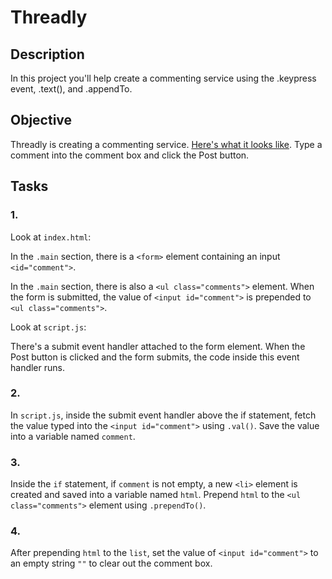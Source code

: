 # Threadly
## Description
In this project you'll help create a commenting service using the .keypress event, .text(), and .appendTo.

## Objective
Threadly is creating a commenting service. [Here's what it looks like]("https://s3.amazonaws.com/codecademy-content/projects/2/threadly/index.html"). Type a comment into the comment box and click the Post button.

## Tasks
### 1.
Look at `index.html`:

In the `.main` section, there is a `<form>` element containing an input `<id="comment">`.

In the `.main` section, there is also a `<ul class="comments">` element. When the form is submitted, the value of `<input id="comment">` is prepended to `<ul class="comments">`.

Look at `script.js`:

There's a submit event handler attached to the form element. When the Post button is clicked and the form submits, the code inside this event handler runs.

### 2.
In `script.js`, inside the submit event handler above the if statement, fetch the value typed into the `<input id="comment">` using `.val()`. Save the value into a variable named `comment`.

### 3.
Inside the `if` statement, if `comment` is not empty, a new `<li>` element is created and saved into a variable named `html`. Prepend `html` to the `<ul class="comments">` element using `.prependTo()`.

### 4.
After prepending `html` to the `list`, set the value of `<input id="comment">` to an empty string `""` to clear out the comment box.
